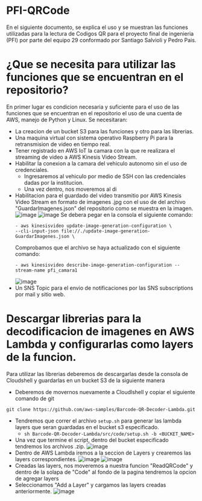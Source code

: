 # PFI-QRCode

En el siguiente documento, se explica el uso y se muestran las funciones utilizadas para la lectura de Codigos QR para el proyecto final de ingenieria (PFI) por parte del equipo 29 conformado por Santiago Salvioli y Pedro Pais.

# ¿Que se necesita para utilizar las funciones que se encuentran en el repositorio?

En primer lugar es condicion necesaria y suficiente para el uso de las funciones que se encuentran en el repositorio el uso de una cuenta de AWS, manejo de Python y Linux. 
Se necesitaran: 
- La creacion de un bucket S3 para las funciones y otro para las librerias.
- Una maquina virtual con sistema operativo Raspberry Pi para la retransmision de video en tiempo real.
- Tener registrado en AWS IoT la camara con la que re realizara el streaming de video a AWS Kinesis Video Stream.
- Habilitar la conexion a la camara del vehiculo autonomo sin el uso de credenciales.
    - Ingresaremos al vehiculo por medio de SSH con las credenciales dadas por la institucion.
    - Una vez dentro, nos moveremos al di  
- Habilitacion para el guardado del video transmitio por AWS Kinesis Video Stream en formato de imagenes .jpg con el uso de del archivo "GuardarImagenes.json" del repositorio como se muestra en la imagen.
  ![image](https://github.com/pedropais99/PFI-QRCode/assets/89282156/1e5f3db5-3aa3-4f51-a021-2336221e6a1e)
  ![image](https://github.com/pedropais99/PFI-QRCode/assets/89282156/a63c06df-b83a-41cd-832a-6ad77698d23b)
  Se debera pegar en la consola el siguiente comando:
  ```
  - aws kinesisvideo update-image-generation-configuration \
  --cli-input-json file://./update-image-generation-GuardarImagenes.json \
  ```
  Comprobamos que el archivo se haya actualizado con el siguiente comando:
  ```
  - aws kinesisvideo describe-image-generation-configuration --stream-name pfi_camara1
  ```
  ![image](https://github.com/pedropais99/PFI-QRCode/assets/89282156/5c49673e-1a15-428a-ae8c-a0a5b40dd40b)
- Un SNS Topic para el envio de notificaciones por las SNS subscriptions por mail y sitio web.

# Descargar librerias para la decodificacion de imagenes en AWS Lambda y configurarlas como layers de la funcion.

Para utilizar las librerias deberemos de descargarlas desde la consola de Cloudshell y guardarlas en un bucket S3 de la siguiente manera
-  Deberemos de movernos nuevamente a Cloudlshell y copiar el siguiente comando de git
  ```
  git clone https://github.com/aws-samples/Barcode-QR-Decoder-Lambda.git
  ```
- Tendremos que correr el archivo ```setup.sh``` para generar las lambda layers que seran guardadas en el bucket s3 especificado.
    - ``` sh Barcode-QR-Decoder-Lambda/src/code/setup.sh -b <BUCKET_NAME> ```
- Una vez que termine el script, dentro del bucket especificado tendremos los archivos .zip.
![image](https://github.com/pedropais99/PFI-QRCode/assets/89282156/ad242291-27f2-4274-af0c-641d7599a9a0)
- Dentro de AWS Lambda iremos a la seccion de Layers y crearemos las layers correspondientes.
![image](https://github.com/pedropais99/PFI-QRCode/assets/89282156/dbbdf5c1-ad50-4b35-ba5b-b6f0ce31b6e7)
![image](https://github.com/pedropais99/PFI-QRCode/assets/89282156/b3a5d047-6136-4a03-8fb1-3a18e3e1ae04)
- Creadas las layers, nos moveremos a nuestra funcion "ReadQRCode" y dentro de la solapa de "Code" al fondo de la pagina tendremos la opcion de agregar layers
- Seleccionamos "Add a Layer" y cargamos las layers creadas anteriormente.
![image](https://github.com/pedropais99/PFI-QRCode/assets/89282156/5953c900-203d-4682-b11d-c0a4d119da60)







